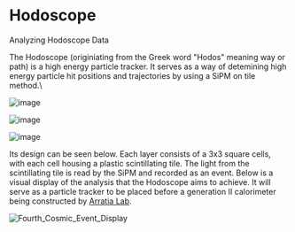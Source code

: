 # Hodoscope
Analyzing Hodoscope Data

The Hodoscope (originiating from the Greek word "Hodos" meaning way or path) is a high energy particle tracker. It serves as a way of detemining high energy particle hit positions and trajectories by using a SiPM on tile method.\\

![image](https://github.com/pcarn004/UCR_Hodoscope/assets/93571596/b72eb28a-31ca-4813-99b6-298a5d0f2575)

![image](https://github.com/pcarn004/UCR_Hodoscope/assets/93571596/66fd659e-f3ee-4833-bfa8-6f688955f2f6)

![image](https://github.com/pcarn004/UCR_Hodoscope/assets/93571596/89b5bfd1-2af2-47ae-8070-1c88aaa3c4d2)

Its design can be seen below. Each layer consists of a 3x3 square cells, with each cell housing a plastic scintillating tile. The light from the scintillating tile is read by the SiPM and recorded as an event. Below is a visual display of the analysis that the Hodoscope aims to achieve. It will serve as a particle tracker to be placed before a generation II calorimeter being constructed by [Arratia Lab](https://arratialab.ucr.edu/). 

![Fourth_Cosmic_Event_Display](https://github.com/pcarn004/UCR_Hodoscope/assets/93571596/608c02e3-48a6-4014-b736-f9454f03eb58)

